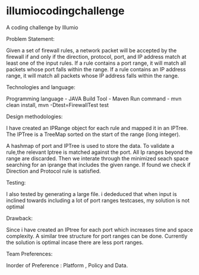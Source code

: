 # illumiocodingchallenge


A coding challenge by Illumio

Problem Statement:

Given a set of firewall rules, a network packet will be accepted by the firewall if and only if the direction, protocol, port, and IP address match at least one of the input rules. If a rule contains a port range, it will match all packets whose port falls within the range. If a rule contains an IP address range, it will match all packets whose IP address falls within the range.

Technologies and language:

Programming language - JAVA
Build Tool - Maven
Run command - mvn clean install, mvn -Dtest=FirewallTest test


Design methodologies:

I have created an IPRange object for each rule and mapped it in an IPTree. The IPTree is a TreeMap sorted on the start of the range (long integer).

A hashmap of port and IPTree is used to store the data.
To validate a rule,the relevant Iptree is matched against the port.
All Ip ranges beyond the range are discarded.
Then we interate through the minimized seach space searching for an iprange that includes the given range.
If found we check if Direction and Protocol rule is satisfied.

Testing:

I also tested by generating a large file.
i dededuced that when input is inclined towards including a lot of port ranges testcases, my solution is not optimal

Drawback:

Since i have created an IPtree for each port which increases time and space complexity.
A similar tree structure for port ranges can be done.
Currently the solution is optimal incase there are less port ranges.

Team Preferences:

Inorder of Preference : Platform , Policy and Data.
